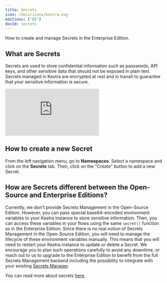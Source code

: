 ```yaml
---
title: Secrets
icon: /docs/icons/kestra.svg
editions: ["EE"]
docId: secrets
---
```


How to create and manage Secrets in the Enterprise Edition.

## What are Secrets

Secrets are used to store confidential information such as passwords, API keys, and other sensitive data that should not be exposed in plain text. Secrets managed in Kestra are encrypted at rest and in transit to guarantee that your sensitive information is secure.

<div class="video-container">
  <iframe src="https://www.youtube.com/embed/u0yuOYG-qMI?si=9T-mMYgs-_SOIPoG" title="YouTube video player" frameborder="0" allow="accelerometer; autoplay; clipboard-write; encrypted-media; gyroscope; picture-in-picture; web-share" referrerpolicy="strict-origin-when-cross-origin" allowfullscreen></iframe>
</div>

## How to create a new Secret

From the left navigation menu, go to **Namespaces**. Select a namespace and click on the **Secrets** tab. Then, click on the "Create" button to add a new Secret.

## How are Secrets different between the Open-Source and Enterprise Editions?

Currently, we don't provide Secrets Management in the Open-Source Edition. However, you can pass special base64-encoded environment variables to your Kestra instance to store sensitive information. Then, you can access these variables in your flows using the same `secret()` function as in the Enterprise Edition. Since there is no real notion of Secrets Management in the Open-Source Edition, you will need to manage the lifecycle of these environment variables manually. This means that you will need to restart your Kestra instance to update or delete a Secret. We encourage you to plan such operations carefully to avoid any downtime, or reach out to us to upgrade to the Enterprise Edition to benefit from the full Secrets Management backend including the possibility to integrate with your existing [Secrets Manager](./secrets-manager.md).

You can read more about secrets [here](../../05.concepts/04.secret.md).
